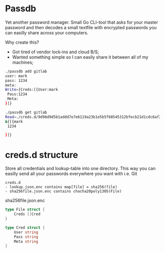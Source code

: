 Passdb
===================
Yet another password manager.
Small Go CLI-tool that asks for your master password and then decodes a small textfile with encrypted passwords you can easilly share across your computers.

Why create this?
- Got tired of vendor lock-ins and cloud B/S;
- Wanted something simple so I can easily share it between all of my machines;

```bash
./passdb add gitlab
user: mark
pass: 1234
meta:
Write={Creds:[{User:mark
 Pass:1234
 Meta:
}]}

./passdb get gitlab
Read=./creds.d/9d96d9d5b1addd7e7e6119a23b1e5b5f68545312bfecb21d1cdc6af22b8628b8.json.enc
&{[{mark
 1234

}]}
```

creds.d structure
==================
Store all credentials and lookup-table into one directory. This way
you can easilly send all your passwords everywhere you want with i.e. Git

```
creds.d
- lookup.json.enc contains map[file] = sha256(file)
- sha256file.json.enc contains chacha20poly1305(File) 
```

sha256file.json.enc
```go
type File struct {
	Creds []Cred
}

type Cred struct {
	User string
	Pass string
	Meta string
}
```